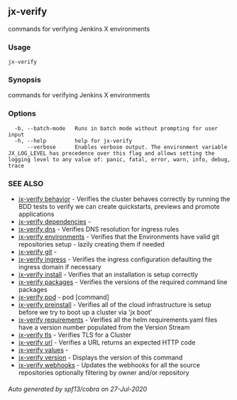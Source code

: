 ## jx-verify

commands for verifying Jenkins X environments

### Usage

```
jx-verify
```

### Synopsis

commands for verifying Jenkins X environments

### Options

```
  -b, --batch-mode   Runs in batch mode without prompting for user input
  -h, --help         help for jx-verify
      --verbose      Enables verbose output. The environment variable JX_LOG_LEVEL has precedence over this flag and allows setting the logging level to any value of: panic, fatal, error, warn, info, debug, trace
```

### SEE ALSO

* [jx-verify behavior](jx-verify_behavior.md)	 - Verifies the cluster behaves correctly by running the BDD tests to verify we can create quickstarts, previews and promote applications
* [jx-verify dependencies](jx-verify_dependencies.md)	 - 
* [jx-verify dns](jx-verify_dns.md)	 - Verifies DNS resolution for ingress rules
* [jx-verify environments](jx-verify_environments.md)	 - Verifies that the Environments have valid git repositories setup - lazily creating them if needed
* [jx-verify git](jx-verify_git.md)	 - 
* [jx-verify ingress](jx-verify_ingress.md)	 - Verifies the ingress configuration defaulting the ingress domain if necessary
* [jx-verify install](jx-verify_install.md)	 - Verifies that an installation is setup correctly
* [jx-verify packages](jx-verify_packages.md)	 - Verifies the versions of the required command line packages
* [jx-verify pod](jx-verify_pod.md)	 - pod [command]
* [jx-verify preinstall](jx-verify_preinstall.md)	 - Verifies all of the cloud infrastructure is setup before we try to boot up a cluster via 'jx boot'
* [jx-verify requirements](jx-verify_requirements.md)	 - Verifies all the helm requirements.yaml files have a version number populated from the Version Stream
* [jx-verify tls](jx-verify_tls.md)	 - Verifies TLS for a Cluster
* [jx-verify url](jx-verify_url.md)	 - Verifies a URL returns an expected HTTP code
* [jx-verify values](jx-verify_values.md)	 - 
* [jx-verify version](jx-verify_version.md)	 - Displays the version of this command
* [jx-verify webhooks](jx-verify_webhooks.md)	 - Updates the webhooks for all the source repositories optionally filtering by owner and/or repository

###### Auto generated by spf13/cobra on 27-Jul-2020
